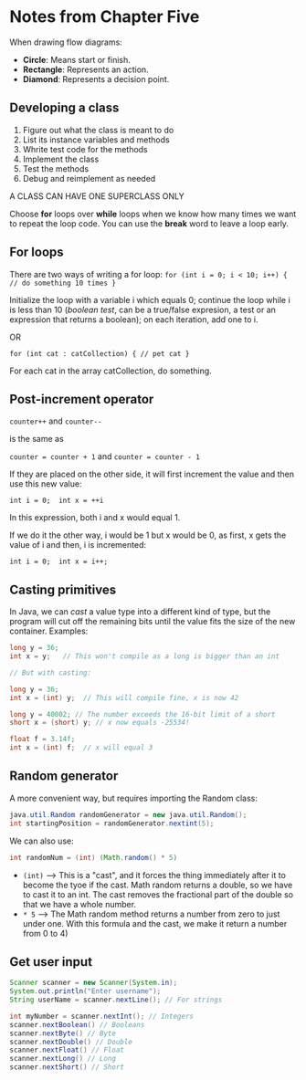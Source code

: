 # Notes from Chapter Five

When drawing flow diagrams:
* **Circle**: Means start or finish.
* **Rectangle**: Represents an action.
* **Diamond**: Represents a decision point.

## Developing a class
1. Figure out what the class is meant to do
2. List its instance variables and methods
3. Whrite test code for the methods
4. Implement the class
5. Test the methods
6. Debug and reimplement as needed

A CLASS CAN HAVE ONE SUPERCLASS ONLY

Choose **for** loops over **while** loops when we know how many times we want to repeat the loop code. You can use the **break** word to leave a loop early.

## For loops

There are two ways of writing a for loop:
`for (int i = 0; i < 10; i++) { // do something 10 times }`

Initialize the loop with a variable i which equals 0; continue the loop while i is less than 10 (*boolean test*, can be a true/false expresion, a test or an expression that returns a boolean); on each iteration, add one to i.

OR

`for (int cat : catCollection) { // pet cat }`

For each cat in the array catCollection, do something.



## Post-increment operator

`counter++`  and `counter--`

is the same as


`counter = counter + 1`   and `counter = counter - 1`

If they are placed on the other side, it will first increment the value and then use this new value:

`int i = 0;  int x = ++i`

In this expression, both i and x would equal 1.

If we do it the other way, i would be 1 but x would be 0, as first, x gets the value of i and then, i is incremented:

`int i = 0;  int x = i++;`

## Casting primitives

In Java, we can *cast* a value type into a different kind of type, but the program will cut off the remaining bits until the value fits the size of the new container.
Examples:

```java
long y = 36;
int x = y;   // This won't compile as a long is bigger than an int

// But with casting:

long y = 36;
int x = (int) y;  // This will compile fine, x is now 42

long y = 40002; // The number exceeds the 16-bit limit of a short
short x = (short) y; // x now equals -25534!

float f = 3.14f;
int x = (int) f;  // x will equal 3
```


## Random generator
A more convenient way, but requires importing the Random class:
```java
java.util.Random randomGenerator = new java.util.Random(); 
int startingPosition = randomGenerator.nextint(5);
```
We can also use: 

```java
int randomNum = (int) (Math.random() * 5)
```
* `(int)` --> This is a "cast", and it forces the thing immediately after it to become the tyoe if the cast. Math random returns a double, so we have to cast it to an int. The cast removes the fractional part of the double so that we have a whole number.
* `* 5` --> The Math random method returns a number from zero to just under one. With this formula and the cast, we make it return a number from 0 to 4)


## Get user input

```java
Scanner scanner = new Scanner(System.in);
System.out.println("Enter username");
String userName = scanner.nextLine(); // For strings

int myNumber = scanner.nextInt(); // Integers
scanner.nextBoolean() // Booleans
scanner.nextByte() // Byte
scanner.nextDouble() // Double
scanner.nextFloat() // Float
scanner.nextLong() // Long
scanner.nextShort() // Short
```